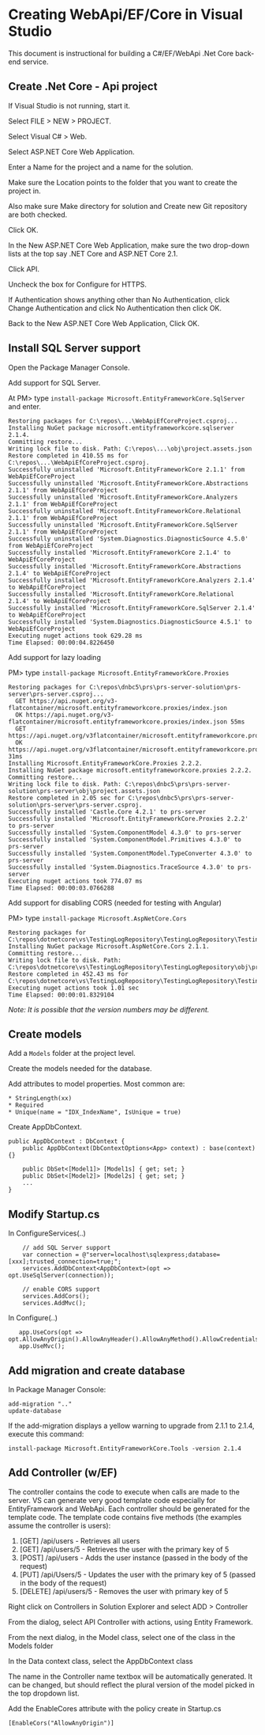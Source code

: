 # Creating WebApi/EF/Core in Visual Studio

This document is instructional for building a C#/EF/WebApi .Net Core back-end service.

## Create .Net Core - Api project

If Visual Studio is not running, start it.

Select FILE > NEW > PROJECT.

Select Visual C# > Web.

Select ASP.NET Core Web Application. 

Enter a Name for the project and a name for the solution. 

Make sure the Location points to the folder that you want to create the project in. 

Also make sure Make directory for solution and Create new Git repository are both checked. 

Click OK.

In the New ASP.NET Core Web Application, make sure the two drop-down lists at the top say .NET Core and ASP.NET Core 2.1. 

Click API. 

Uncheck the box for Configure for HTTPS. 

If Authentication shows anything other than No Authentication, click Change Authentication and click No Authentication then click OK. 

Back to the New ASP.NET Core Web Application, Click OK.

## Install SQL Server support

Open the Package Manager Console.

Add support for SQL Server.

At PM> type `install-package Microsoft.EntityFrameworkCore.SqlServer` and enter.

```
Restoring packages for C:\repos\...\WebApiEfCoreProject.csproj...
Installing NuGet package microsoft.entityframeworkcore.sqlserver 2.1.4.
Committing restore...
Writing lock file to disk. Path: C:\repos\...\obj\project.assets.json
Restore completed in 410.55 ms for C:\repos\...\WebApiEfCoreProject.csproj.
Successfully uninstalled 'Microsoft.EntityFrameworkCore 2.1.1' from WebApiEfCoreProject
Successfully uninstalled 'Microsoft.EntityFrameworkCore.Abstractions 2.1.1' from WebApiEfCoreProject
Successfully uninstalled 'Microsoft.EntityFrameworkCore.Analyzers 2.1.1' from WebApiEfCoreProject
Successfully uninstalled 'Microsoft.EntityFrameworkCore.Relational 2.1.1' from WebApiEfCoreProject
Successfully uninstalled 'Microsoft.EntityFrameworkCore.SqlServer 2.1.1' from WebApiEfCoreProject
Successfully uninstalled 'System.Diagnostics.DiagnosticSource 4.5.0' from WebApiEfCoreProject
Successfully installed 'Microsoft.EntityFrameworkCore 2.1.4' to WebApiEfCoreProject
Successfully installed 'Microsoft.EntityFrameworkCore.Abstractions 2.1.4' to WebApiEfCoreProject
Successfully installed 'Microsoft.EntityFrameworkCore.Analyzers 2.1.4' to WebApiEfCoreProject
Successfully installed 'Microsoft.EntityFrameworkCore.Relational 2.1.4' to WebApiEfCoreProject
Successfully installed 'Microsoft.EntityFrameworkCore.SqlServer 2.1.4' to WebApiEfCoreProject
Successfully installed 'System.Diagnostics.DiagnosticSource 4.5.1' to WebApiEfCoreProject
Executing nuget actions took 629.28 ms
Time Elapsed: 00:00:04.8226450
```

Add support for lazy loading

PM> type `install-package Microsoft.EntityFrameworkCore.Proxies`

```
Restoring packages for C:\repos\dnbc5\prs\prs-server-solution\prs-server\prs-server.csproj...
  GET https://api.nuget.org/v3-flatcontainer/microsoft.entityframeworkcore.proxies/index.json
  OK https://api.nuget.org/v3-flatcontainer/microsoft.entityframeworkcore.proxies/index.json 55ms
  GET https://api.nuget.org/v3flatcontainer/microsoft.entityframeworkcore.proxies/2.2.2/microsoft.entityframeworkcore.proxies.2.2.2.nupkg
  OK https://api.nuget.org/v3flatcontainer/microsoft.entityframeworkcore.proxies/2.2.2/microsoft.entityframeworkcore.proxies.2.2.2.nupkg 31ms
Installing Microsoft.EntityFrameworkCore.Proxies 2.2.2.
Installing NuGet package microsoft.entityframeworkcore.proxies 2.2.2.
Committing restore...
Writing lock file to disk. Path: C:\repos\dnbc5\prs\prs-server-solution\prs-server\obj\project.assets.json
Restore completed in 2.05 sec for C:\repos\dnbc5\prs\prs-server-solution\prs-server\prs-server.csproj.
Successfully installed 'Castle.Core 4.2.1' to prs-server
Successfully installed 'Microsoft.EntityFrameworkCore.Proxies 2.2.2' to prs-server
Successfully installed 'System.ComponentModel 4.3.0' to prs-server
Successfully installed 'System.ComponentModel.Primitives 4.3.0' to prs-server
Successfully installed 'System.ComponentModel.TypeConverter 4.3.0' to prs-server
Successfully installed 'System.Diagnostics.TraceSource 4.3.0' to prs-server
Executing nuget actions took 774.07 ms
Time Elapsed: 00:00:03.0766288

```

Add support for disabling CORS (needed for testing with Angular)

PM> type `install-package Microsoft.AspNetCore.Cors`

```
Restoring packages for C:\repos\dotnetcore\vs\TestingLogRepository\TestingLogRepository\TestingLogRepository.csproj...
Installing NuGet package Microsoft.AspNetCore.Cors 2.1.1.
Committing restore...
Writing lock file to disk. Path: C:\repos\dotnetcore\vs\TestingLogRepository\TestingLogRepository\obj\project.assets.json
Restore completed in 452.43 ms for C:\repos\dotnetcore\vs\TestingLogRepository\TestingLogRepository\TestingLogRepository.csproj.
Executing nuget actions took 1.01 sec
Time Elapsed: 00:00:01.8329104
```

_Note: It is possible that the version numbers may be different._

## Create models

Add a `Models` folder at the project level.

Create the models needed for the database.

Add attributes to model properties. Most common are:

    * StringLength(xx)
    * Required
    * Unique(name = "IDX_IndexName", IsUnique = true)

Create AppDbContext.

```
public AppDbContext : DbContext {
    public AppDbContext(DbContextOptions<App> context) : base(context) {}

    public DbSet<[Model1]> [Model1s] { get; set; }
    public DbSet<[Model2]> [Model2s] { get; set; }
    ...
}
```

## Modify Startup.cs

In ConfigureServices(..)

```
    // add SQL Server support
    var connection = @"server=localhost\sqlexpress;database=[xxx];trusted_connection=true;";
    services.AddDbContext<AppDbContext>(opt => opt.UseSqlServer(connection));

    // enable CORS support
    services.AddCors();   
    services.AddMvc();
```

In Configure(..)

```
   app.UseCors(opt => opt.AllowAnyOrigin().AllowAnyHeader().AllowAnyMethod().AllowCredentials());
   app.UseMvc();
```

## Add migration and create database

In Package Manager Console:

```
add-migration ".."
update-database
```

If the add-migration displays a yellow warning to upgrade from 2.1.1 to 2.1.4, execute this command:

```
install-package Microsoft.EntityFrameworkCore.Tools -version 2.1.4
```

## Add Controller (w/EF)

The controller contains the code to execute when calls are made to the server. VS can generate very good template code especially for EntityFramework and WebApi. Each controller should be generated for the template code. The template code contains five methods (the examples assume the controller is users):

1. [GET] /api/users - Retrieves all users
2. [GET] /api/users/5 - Retrieves the user with the primary key of 5
3. [POST] /api/users - Adds the user instance (passed in the body of the request)
4. [PUT] /api/Users/5 - Updates the user with the primary key of 5 (passed in the body of the request)
5. [DELETE] /api/users/5 - Removes the user with primary key of 5

Right click on Controllers in Solution Explorer and select ADD > Controller

From the dialog, select API Controller with actions, using Entity Framework.

From the next dialog, in the Model class, select one of the class in the Models folder

In the Data context class, select the AppDbContext class

The name in the Controller name textbox will be automatically generated. It can be changed, but should reflect the plural version of the model picked in the top dropdown list.

Add the EnableCores attribute with the policy create in Startup.cs

```
[EnableCors("AllowAnyOrigin")]
```
